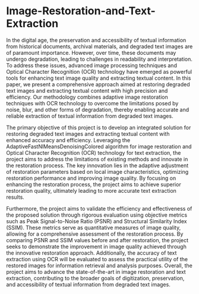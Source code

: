 # Image-Restoration-and-Text-Extraction
In the digital age, the preservation and accessibility of textual information from historical documents, archival materials, and degraded text images are of paramount importance. However, over time, these documents may undergo degradation, leading to challenges in readability and interpretation. To address these issues, advanced image processing techniques and Optical Character Recognition (OCR) technology have emerged as powerful tools for enhancing text image quality and extracting textual content. In this paper, we present a comprehensive approach aimed at restoring degraded text images and extracting textual content with high precision and efficiency. Our methodology combines adaptive image restoration techniques with OCR technology to overcome the limitations posed by noise, blur, and other forms of degradation, thereby enabling accurate and reliable extraction of textual information from degraded text images.

The primary objective of this project is to develop an integrated solution for restoring degraded text images and extracting textual content with enhanced accuracy and efficiency. Leveraging the AdaptiveFastNlMeansDenoisingColored algorithm for image restoration and Optical Character Recognition (OCR) technology for text extraction, the project aims to address the limitations of existing methods and innovate in the restoration process. The key innovation lies in the adaptive adjustment of restoration parameters based on local image characteristics, optimizing restoration performance and improving image quality. By focusing on enhancing the restoration process, the project aims to achieve superior restoration quality, ultimately leading to more accurate text extraction results.

Furthermore, the project aims to validate the efficiency and effectiveness of the proposed solution through rigorous evaluation using objective metrics such as Peak Signal-to-Noise Ratio (PSNR) and Structural Similarity Index (SSIM). These metrics serve as quantitative measures of image quality, allowing for a comprehensive assessment of the restoration process. By comparing PSNR and SSIM values before and after restoration, the project seeks to demonstrate the improvement in image quality achieved through the innovative restoration approach. Additionally, the accuracy of text extraction using OCR will be evaluated to assess the practical utility of the restored images for information retrieval and analysis purposes. Overall, the project aims to advance the state-of-the-art in image restoration and text extraction, contributing to the broader goals of digitization, preservation, and accessibility of textual information from degraded text images.

